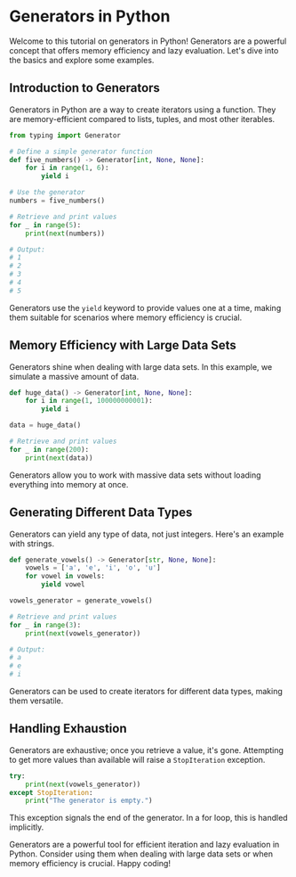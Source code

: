 
# Generators in Python

Welcome to this tutorial on generators in Python! Generators are a powerful concept that offers memory efficiency and lazy evaluation. Let's dive into the basics and explore some examples.

## Introduction to Generators

Generators in Python are a way to create iterators using a function. They are memory-efficient compared to lists, tuples, and most other iterables.

```python
from typing import Generator

# Define a simple generator function
def five_numbers() -> Generator[int, None, None]:
    for i in range(1, 6):
        yield i

# Use the generator
numbers = five_numbers()

# Retrieve and print values
for _ in range(5):
    print(next(numbers))

# Output:
# 1
# 2
# 3
# 4
# 5
```

Generators use the `yield` keyword to provide values one at a time, making them suitable for scenarios where memory efficiency is crucial.

## Memory Efficiency with Large Data Sets

Generators shine when dealing with large data sets. In this example, we simulate a massive amount of data.

```python
def huge_data() -> Generator[int, None, None]:
    for i in range(1, 100000000001):
        yield i

data = huge_data()

# Retrieve and print values
for _ in range(200):
    print(next(data))
```

Generators allow you to work with massive data sets without loading everything into memory at once.

## Generating Different Data Types

Generators can yield any type of data, not just integers. Here's an example with strings.

```python
def generate_vowels() -> Generator[str, None, None]:
    vowels = ['a', 'e', 'i', 'o', 'u']
    for vowel in vowels:
        yield vowel

vowels_generator = generate_vowels()

# Retrieve and print values
for _ in range(3):
    print(next(vowels_generator))

# Output:
# a
# e
# i
```

Generators can be used to create iterators for different data types, making them versatile.

## Handling Exhaustion

Generators are exhaustive; once you retrieve a value, it's gone. Attempting to get more values than available will raise a `StopIteration` exception.

```python
try:
    print(next(vowels_generator))
except StopIteration:
    print("The generator is empty.")
```

This exception signals the end of the generator. In a for loop, this is handled implicitly.

Generators are a powerful tool for efficient iteration and lazy evaluation in Python. Consider using them when dealing with large data sets or when memory efficiency is crucial. Happy coding!

